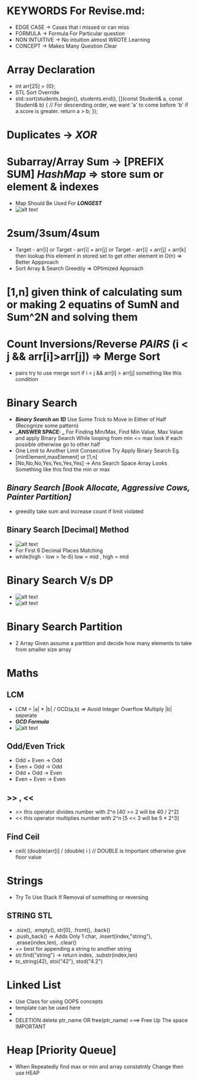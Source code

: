 # KEYWORDS For Revise.md:

- EDGE CASE -> Cases that i missed or can miss
- FORMULA -> Formula For Particular question
- NON INTUITIVE -> No intuition almost WROTE Learning
- CONCEPT -> Makes Many Question Clear

# Array Declaration

- int arr[25] = {0};
- STL Sort Override
- std::sort(students.begin(), students.end(), [](const Student& a, const Student& b) {
        // For descending order, we want 'a' to come before 'b' if a.score is greater.
        return a > b;
  });

# Duplicates -> _XOR_

# Subarray/Array Sum -> [PREFIX SUM] _HashMap_ => store sum or element & indexes

- Map Should Be Used For **_LONGEST_**
- ![alt text](images/diagram-export-8-21-2025-11_00_47-PM.svg)

# 2sum/3sum/4sum

- Target - arr[i] or Target - arr[i] + arr[j] or Target - arr[i] + arr[j] + arr[k] then lookup this element in stored set to get other element in O(n) => Better Appproach
- Sort Array & Search Greedily => OPtimized Approach

# [1,n] given think of calculating sum or making 2 equatins of SumN and Sum^2N and solving them

# Count Inversions/Reverse _PAIRS_ (i < j && arr[i]>arr[j]) => Merge Sort

- pairs try to use merge sort if i < j && arr[i] > arr[j] something like this condition

# Binary Search

- **_Binary Search on 1D_** Use Some Trick to Move in Either of Half (Recognize some pattern)
- **_ANSWER SPACE: _** For Finding Min/Max, Find Min Value, Max Value and apply Binary Search While looping from min <= max look if each possible otherwise go to other half
- One Limit to Another Limit Consecutive Try Apply Binary Search Eg. [minElement,maxElement] or [1,n]
- [No,No,No,Yes,Yes,Yes,Yes] -> Ans Search Space Array Looks Something like this find the min or max

## **_Binary Search [Book Allocate, Aggressive Cows, Painter Partition]_**

- greedily take sum and increase count if limit violated

## Binary Search [Decimal] Method

- ![alt text](images/diagram-export-9-8-2025-8_41_01-AM.svg)
- For First 6 Decimal Places Matching
- while(high - low > 1e-6) low = mid , high = mid

# Binary Search V/s DP

- ![alt text](<images/Screen Shot 2025-08-30 at 2.58.11 AM.png>)
- ![alt text](<images/Screen Shot 2025-08-30 at 2.58.46 AM.png>)

# Binary Search Partition

- 2 Array Given assume a partition and decide how many elements to take from smaller size array

# Maths

## LCM

- LCM = |a| \* |b| / GCD(a,b) => Avoid Integer Overflow Multiply |b| seperate
- **_GCD Formula_**
- ![alt text](images/diagram-export-9-9-2025-7_27_35-PM.svg)

## Odd/Even Trick

- Odd + Even -> Odd
- Even + Odd -> Odd
- Odd + Odd -> Even
- Even + Even -> Even

## >> , <<

- \>\> this operator divides number with 2^n [40 \>\> 2 will be 40 / 2^2]
- << this operator multiplies number with 2^n [5 << 3 will be 5 * 2^3]

## Find Ceil

- ceil( (double)arr[i] / (double) i ) // DOUBLE is Important otherwise give floor value

# Strings

- Try To Use Stack If Removal of something or reversing

## STRING STL

- .size(), .empty(), str[0], .front(), .back()
- .push_back() -> Adds Only 1 char, .insert(index,"string"), .erase(index,len), .clear()
- += best for appending a string to another string
- str.find("string") -> return index, .substr(index,len)
- to_string(42), stoi("42"), stod("4.2")

# Linked List
- Use Class for using OOPS concepts
- template can be used here
- 
- DELETION delete ptr_name OR free(ptr_name) ===> Free Up The space IMPORTANT

# Heap [Priority Queue]

- When Repeatedly find max or min and array constatntly Change then use HEAP
